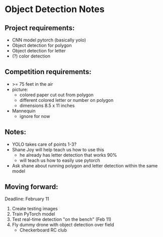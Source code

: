 # Object Detection Notes

## Project requirements:

- CNN model pytorch (basically yolo)
- Object detection for polygon
- Object detection for letter
- (?) color detection


## Competition requirements:

- \>= 75 feet in the air
- picture:
	- colored paper cut out from polygon
	- different colored letter or number on polygon
	- dimensions 8.5 x 11 inches
- Mannequin
	- ignore for now


## Notes:

- YOLO takes care of points 1-3?
- Shane Joy will help teach us how to use this
	- he already has letter detection that works 90%
	- will teach us how to easily use pytorch
- Ask shane about running polygon and letter detection within the same model


## Moving forward:

Deadline: February 11

1. Create testing images
1. Train PyTorch model
1. Test real-time detection "on the bench" (Feb 11)
1. Fly dummy drone with object detection over field
	- Checkerboard RC club
